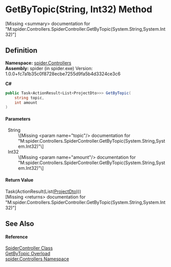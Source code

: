 # GetByTopic(String, Int32) Method


\[Missing &lt;summary&gt; documentation for "M:spider.Controllers.SpiderController.GetByTopic(System.String,System.Int32)"\]



## Definition
**Namespace:** <a href="9f16cf3d-ca1a-18ca-2f8b-43d73ecc7c0a">spider.Controllers</a>  
**Assembly:** spider (in spider.exe) Version: 1.0.0+fc7a1b35c0f8728ecbe7255d9fa5b4d3324ce3c6

**C#**
``` C#
public Task<ActionResult<List<ProjectDto>>> GetByTopic(
	string topic,
	int amount
)
```



#### Parameters
<dl><dt>  String</dt><dd>\[Missing &lt;param name="topic"/&gt; documentation for "M:spider.Controllers.SpiderController.GetByTopic(System.String,System.Int32)"\]</dd><dt>  Int32</dt><dd>\[Missing &lt;param name="amount"/&gt; documentation for "M:spider.Controllers.SpiderController.GetByTopic(System.String,System.Int32)"\]</dd></dl>

#### Return Value
Task(ActionResult(List(<a href="7153ffa9-75d9-d756-b8b0-dace1841bf5b">ProjectDto</a>)))  
\[Missing &lt;returns&gt; documentation for "M:spider.Controllers.SpiderController.GetByTopic(System.String,System.Int32)"\]

## See Also


#### Reference
<a href="393932f4-1d4b-ab60-40af-a0a9e1f1ac78">SpiderController Class</a>  
<a href="8dbf61aa-3e17-e7fe-dcfa-dcba9fa99fa0">GetByTopic Overload</a>  
<a href="9f16cf3d-ca1a-18ca-2f8b-43d73ecc7c0a">spider.Controllers Namespace</a>  
